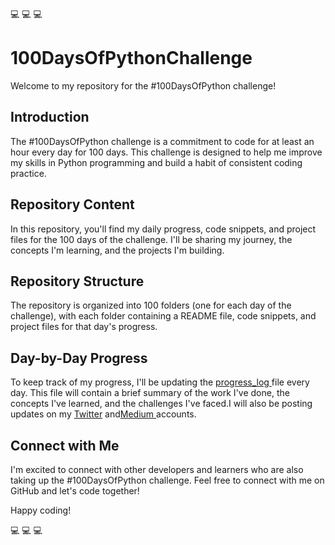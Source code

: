 💻 💻 💻 <h1>100DaysOfPythonChallenge</h1>
<p>Welcome to my repository for the #100DaysOfPython challenge!</p>
<h2> Introduction</h2>
<p>The #100DaysOfPython challenge is a commitment to code for at least an hour every day for 100 days. This challenge is designed to help me improve my skills in Python programming and build a habit of consistent coding practice.</p>
<h2>Repository Content</h2>
<p>In this repository, you'll find my daily progress, code snippets, and project files for the 100 days of the challenge. I'll be sharing my journey, the concepts I'm learning, and the projects I'm building.</p>
<h2>Repository Structure</h2>
<p>The repository is organized into 100 folders (one for each day of the challenge), with each folder containing a README file, code snippets, and project files for that day's progress.</p>
<h2>Day-by-Day Progress</h2>
<p>To keep track of my progress, I'll be updating the  <a href="https://github.com/LearnerAnuja/100-days-of-python/blob/main/progress_log.md">progress_log </a> file every day. This file will contain a brief summary of the work I've done, the concepts I've learned, and the challenges I've faced.I will also be posting updates on my <a href="https://twitter.com/LearnerAnuja">Twitter</a> and<a href="https://medium.com/@LearnerAnuja" >Medium </a>accounts.</p>
<h2>Connect with Me</h2>
<p>I'm excited to connect with other developers and learners who are also taking up the #100DaysOfPython challenge. Feel free to connect with me on GitHub and let's code together!</p>
<p>Happy coding!</p>
💻 💻 💻

